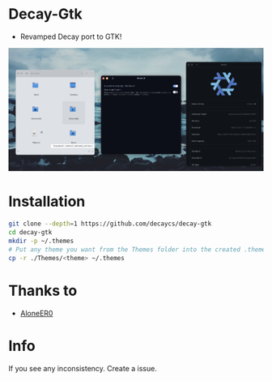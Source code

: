 # Decay-Gtk

* Revamped Decay port to GTK!

![banner](./assets/banner.png)

# Installation

```sh
git clone --depth=1 https://github.com/decaycs/decay-gtk
cd decay-gtk
mkdir -p ~/.themes
# Put any theme you want from the Themes folder into the created .themes folder
cp -r ./Themes/<theme> ~/.themes
```

# Thanks to

- [AloneER0](https://github.com/AloneER0)

# Info

If you see any inconsistency. Create a issue.
